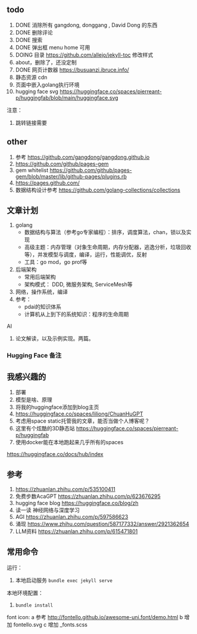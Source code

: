## todo

1. DONE 消除所有 gangdong, donggang , David Dong 的东西
2. DONE 删除评论
3. DONE 搜索
4. DONE 弹出框 menu home 可用
5. DOING 目录 https://github.com/allejo/jekyll-toc 修改样式
6. about，删除了，还没定制
7. DONE 网页计数器 https://busuanzi.ibruce.info/
8. 静态资源 cdn
9. 页面中嵌入golang执行环境
10. hugging face svg https://huggingface.co/spaces/pierreant-p/huggingfab/blob/main/huggingface.svg

注意：
1. 跳转链接需要

## other

1. 参考 https://github.com/gangdong/gangdong.github.io
2. https://github.com/github/pages-gem
3. gem whitelist https://github.com/github/pages-gem/blob/master/lib/github-pages/plugins.rb
4. https://pages.github.com/
5. 数据结构设计参考 https://github.com/golang-collections/collections

## 文章计划

1. golang 
   + 数据结构与算法（参考go专家编程）：排序，调度算法，chan，锁以及实现 
   + 高级主题：内存管理（对象生命周期，内存分配器，逃逸分析，垃圾回收等），并发模型与调度，编译，运行，性能调优，反射 
   + 工具：go mod，go prof等
2. 后端架构 
   + 常用后端架构 
   + 架构模式： DDD, 微服务架构, ServiceMesh等
3. 网络，操作系统，编译
4. 参考： 
   + pdai的知识体系
   + 计算机从上到下的系统知识：程序的生命周期

AI
1. 论文解读，以及示例实现。两篇。

### Hugging Face 备注 


## 我感兴趣的

1. 部署
2. 模型是啥、原理
3. 将我的huggingface添加到blog主页
4. https://huggingface.co/spaces/liliong/ChuanHuGPT
5. 考虑用space static托管我的文章，能否当做个人博客呢？
6. 这里有个炫酷的3D静态站 https://huggingface.co/spaces/pierreant-p/huggingfab
7. 使用docker能在本地跑起来几乎所有的spaces

https://huggingface.co/docs/hub/index

## 参考

1. https://zhuanlan.zhihu.com/p/535100411
2. 免费步数AcaGPT https://zhuanlan.zhihu.com/p/623676295
3. hugging face blog https://huggingface.co/blog/zh
4. 读一读 神经网络与深度学习
5. AGI https://zhuanlan.zhihu.com/p/597586623
6. 涌现 https://www.zhihu.com/question/587177332/answer/2921362654
7. LLM资料 https://zhuanlan.zhihu.com/p/615471801

## 常用命令

运行：
1. 本地启动服务 `bundle exec jekyll serve`

本地环境配置：
1. `bundle install`

font icon: 
a 参考 http://fontello.github.io/awesome-uni.font/demo.html
b 增加 fontello.svg 
c 增加 _fonts.scss
